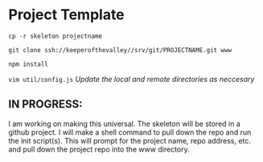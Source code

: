 # Project Template

`cp -r skeleton projectname`

`git clone ssh://keeperofthevalley//srv/git/PROJECTNAME.git www`

`npm install`

`vim util/config.js`
_Update the local and remote directories as neccesary_


## IN PROGRESS:

I am working on making this universal. The skeleton will be stored in a github project. I will make a shell command to pull down the repo and run the init script(s). This will prompt for the project name, repo address, etc. and pull down the project repo into the www directory.
